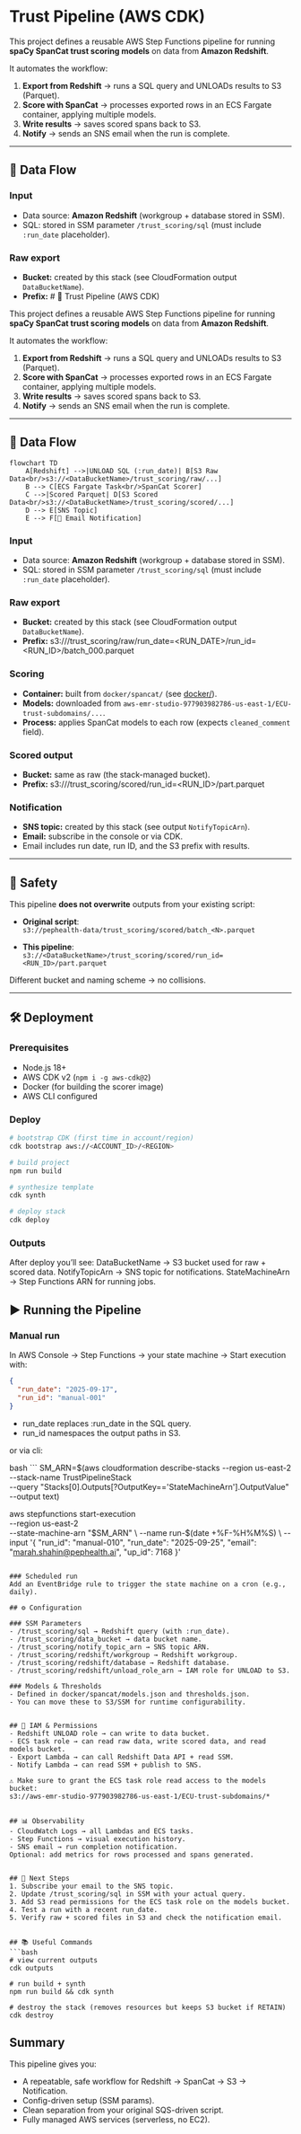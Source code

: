 # Trust Pipeline (AWS CDK)

This project defines a reusable AWS Step Functions pipeline for running **spaCy SpanCat trust scoring models** on data from **Amazon Redshift**.  

It automates the workflow:

1. **Export from Redshift** → runs a SQL query and UNLOADs results to S3 (Parquet).  
2. **Score with SpanCat** → processes exported rows in an ECS Fargate container, applying multiple models.  
3. **Write results** → saves scored spans back to S3.  
4. **Notify** → sends an SNS email when the run is complete.

---

## 📂 Data Flow

### Input
- Data source: **Amazon Redshift** (workgroup + database stored in SSM).  
- SQL: stored in SSM parameter `/trust_scoring/sql` (must include `:run_date` placeholder).

### Raw export
- **Bucket:** created by this stack (see CloudFormation output `DataBucketName`).  
- **Prefix:** # 🧩 Trust Pipeline (AWS CDK)

This project defines a reusable AWS Step Functions pipeline for running **spaCy SpanCat trust scoring models** on data from **Amazon Redshift**.  

It automates the workflow:

1. **Export from Redshift** → runs a SQL query and UNLOADs results to S3 (Parquet).  
2. **Score with SpanCat** → processes exported rows in an ECS Fargate container, applying multiple models.  
3. **Write results** → saves scored spans back to S3.  
4. **Notify** → sends an SNS email when the run is complete.

---

## 📂 Data Flow

```mermaid
flowchart TD
    A[Redshift] -->|UNLOAD SQL (:run_date)| B[S3 Raw Data<br/>s3://<DataBucketName>/trust_scoring/raw/...]
    B --> C[ECS Fargate Task<br/>SpanCat Scorer]
    C -->|Scored Parquet| D[S3 Scored Data<br/>s3://<DataBucketName>/trust_scoring/scored/...]
    D --> E[SNS Topic]
    E --> F[📧 Email Notification]
```

### Input
- Data source: **Amazon Redshift** (workgroup + database stored in SSM).  
- SQL: stored in SSM parameter `/trust_scoring/sql` (must include `:run_date` placeholder).

### Raw export
- **Bucket:** created by this stack (see CloudFormation output `DataBucketName`).  
- **Prefix:**  s3://<DataBucketName>/trust_scoring/raw/run_date=<RUN_DATE>/run_id=<RUN_ID>/batch_000.parquet


### Scoring
- **Container:** built from `docker/spancat/` (see [docker/](docker/spancat)).  
- **Models:** downloaded from `aws-emr-studio-977903982786-us-east-1/ECU-trust-subdomains/...`.  
- **Process:** applies SpanCat models to each row (expects `cleaned_comment` field).

### Scored output
- **Bucket:** same as raw (the stack-managed bucket).  
- **Prefix:**  s3://<DataBucketName>/trust_scoring/scored/run_id=<RUN_ID>/part.parquet


### Notification
- **SNS topic:** created by this stack (see output `NotifyTopicArn`).  
- **Email:** subscribe in the console or via CDK.  
- Email includes run date, run ID, and the S3 prefix with results.

---

## 🚫 Safety

This pipeline **does not overwrite** outputs from your existing script:

- **Original script**:  
`s3://pephealth-data/trust_scoring/scored/batch_<N>.parquet`  

- **This pipeline**:  
`s3://<DataBucketName>/trust_scoring/scored/run_id=<RUN_ID>/part.parquet`  

Different bucket and naming scheme → no collisions.

---

## 🛠️ Deployment

### Prerequisites
- Node.js 18+
- AWS CDK v2 (`npm i -g aws-cdk@2`)
- Docker (for building the scorer image)
- AWS CLI configured

### Deploy
```bash
# bootstrap CDK (first time in account/region)
cdk bootstrap aws://<ACCOUNT_ID>/<REGION>

# build project
npm run build

# synthesize template
cdk synth

# deploy stack
cdk deploy
```

### Outputs

After deploy you’ll see:
DataBucketName → S3 bucket used for raw + scored data.
NotifyTopicArn → SNS topic for notifications.
StateMachineArn → Step Functions ARN for running jobs.

## ▶️ Running the Pipeline
### Manual run
In AWS Console → Step Functions → your state machine → Start execution with:
```json
{
  "run_date": "2025-09-17",
  "run_id": "manual-001"
}
```
- run_date replaces :run_date in the SQL query.
- run_id namespaces the output paths in S3.

or via cli:

bash ```
SM_ARN=$(aws cloudformation describe-stacks --region us-east-2 \
  --stack-name TrustPipelineStack \
  --query "Stacks[0].Outputs[?OutputKey=='StateMachineArn'].OutputValue" --output text)

aws stepfunctions start-execution \
  --region us-east-2 \
  --state-machine-arn "$SM_ARN" \
  --name run-$(date +%F-%H%M%S) \ 
  --input '{
    "run_id": "manual-010",
    "run_date": "2025-09-25",
    "email": "marah.shahin@pephealth.ai",
    "up_id": 7168
  }'
  ```

### Scheduled run
Add an EventBridge rule to trigger the state machine on a cron (e.g., daily).

## ⚙️ Configuration

### SSM Parameters
- /trust_scoring/sql → Redshift query (with :run_date).
- /trust_scoring/data_bucket → data bucket name.
- /trust_scoring/notify_topic_arn → SNS topic ARN.
- /trust_scoring/redshift/workgroup → Redshift workgroup.
- /trust_scoring/redshift/database → Redshift database.
- /trust_scoring/redshift/unload_role_arn → IAM role for UNLOAD to S3.

### Models & Thresholds
- Defined in docker/spancat/models.json and thresholds.json.
- You can move these to S3/SSM for runtime configurability.


## 🔐 IAM & Permissions
- Redshift UNLOAD role → can write to data bucket.
- ECS task role → can read raw data, write scored data, and read models bucket.
- Export Lambda → can call Redshift Data API + read SSM.
- Notify Lambda → can read SSM + publish to SNS.

⚠️ Make sure to grant the ECS task role read access to the models bucket:
s3://aws-emr-studio-977903982786-us-east-1/ECU-trust-subdomains/*


## 📊 Observability
- CloudWatch Logs → all Lambdas and ECS tasks.
- Step Functions → visual execution history.
- SNS email → run completion notification.
Optional: add metrics for rows processed and spans generated.


## 🚀 Next Steps
1. Subscribe your email to the SNS topic.
2. Update /trust_scoring/sql in SSM with your actual query.
3. Add S3 read permissions for the ECS task role on the models bucket.
4. Test a run with a recent run_date.
5. Verify raw + scored files in S3 and check the notification email.


## 📚 Useful Commands
```bash
# view current outputs
cdk outputs

# run build + synth
npm run build && cdk synth

# destroy the stack (removes resources but keeps S3 bucket if RETAIN)
cdk destroy
```

## Summary
This pipeline gives you:
- A repeatable, safe workflow for Redshift → SpanCat → S3 → Notification.
- Config-driven setup (SSM params).
- Clean separation from your original SQS-driven script.
- Fully managed AWS services (serverless, no EC2).